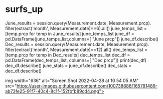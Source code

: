 # surfs_up
June_results = session.query(Measurement.date, Measurement.prcp).\
    filter(extract('month', Measurement.date)==6).all()
june_temps_list = [temp.prcp for temp in June_results]
june_temps_list
june_df = pd.DataFrame(june_temps_list,columns=[ "June prcp"])
june_df.describe()
Dec_results = session.query(Measurement.date, Measurement.prcp).\
    filter(extract('month', Measurement.date)==12).all()
dec_temps_list = [temp.prcp for temp in Dec_results]
dec_temps_list
dec_df = pd.DataFrame(dec_temps_list, columns=[ "Dec prcp"])
print(dec_df)
dec_df.describe()
june_stats = june_df.describe()
dec_stats = dec_df.describe()

img width="636" alt="Screen Shot 2022-04-28 at 10 54 05 AM" src="https://user-images.githubusercontent.com/100738688/165781489-ab73fe25-91f7-40c4-8c1f-152fbfb89cd4.png">
